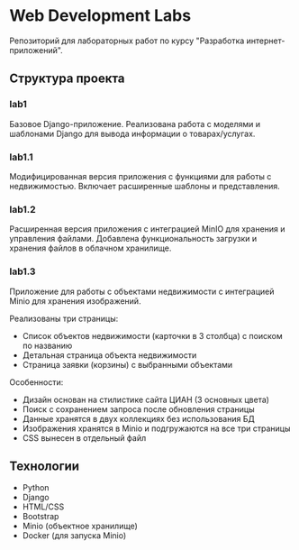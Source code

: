 # Web Development Labs

Репозиторий для лабораторных работ по курсу "Разработка интернет-приложений".

## Структура проекта

### lab1
Базовое Django-приложение.
Реализована работа с моделями и шаблонами Django для вывода информации о товарах/услугах.

### lab1.1
Модифицированная версия приложения с функциями для работы с недвижимостью.
Включает расширенные шаблоны и представления.

### lab1.2
Расширенная версия приложения с интеграцией MinIO для хранения и управления файлами.
Добавлена функциональность загрузки и хранения файлов в облачном хранилище.

### lab1.3

Приложение для работы с объектами недвижимости с интеграцией Minio для хранения изображений.

Реализованы три страницы:

- Список объектов недвижимости (карточки в 3 столбца) с поиском по названию
- Детальная страница объекта недвижимости
- Страница заявки (корзины) с выбранными объектами

Особенности:

- Дизайн основан на стилистике сайта ЦИАН (3 основных цвета)
- Поиск с сохранением запроса после обновления страницы
- Данные хранятся в двух коллекциях без использования БД
- Изображения хранятся в Minio и подгружаются на все три страницы
- CSS вынесен в отдельный файл

## Технологии
- Python
- Django
- HTML/CSS
- Bootstrap
- Minio (объектное хранилище)
- Docker (для запуска Minio)